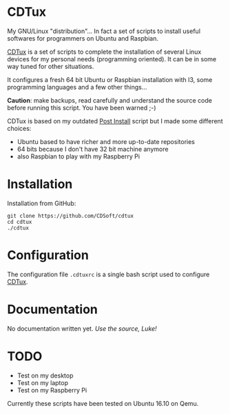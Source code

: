 # CDTux

My GNU/Linux "distribution"... In fact a set of scripts to install useful softwares for programmers on Ubuntu and Raspbian.

[CDTux]: http://cdsoft.fr/cdtux
[Post Install]: http://cdsoft.fr/pi

[CDTux] is a set of scripts to complete the installation of several Linux
devices for my personal needs (programming oriented).
It can be in some way tuned for other situations.

It configures a fresh 64 bit Ubuntu or Raspbian installation with I3,
some programming languages and a few other things...

**Caution**: make backups, read carefully and understand the source code before running this script.
You have been warned ;-)

CDTux is based on my outdated [Post Install] script but I made some different choices:

- Ubuntu based to have richer and more up-to-date repositories
- 64 bits because I don't have 32 bit machine anymore
- also Raspbian to play with my Raspberry Pi

Installation
============

Installation from GitHub:

    git clone https://github.com/CDSoft/cdtux
    cd cdtux
    ./cdtux

Configuration
=============

The configuration file `.cdtuxrc` is a single bash script used to configure [CDTux].

Documentation
=============

No documentation written yet. *Use the source, Luke!*

TODO
====

- Test on my desktop
- Test on my laptop
- Test on my Raspberry Pi

Currently these scripts have been tested on Ubuntu 16.10 on Qemu.
